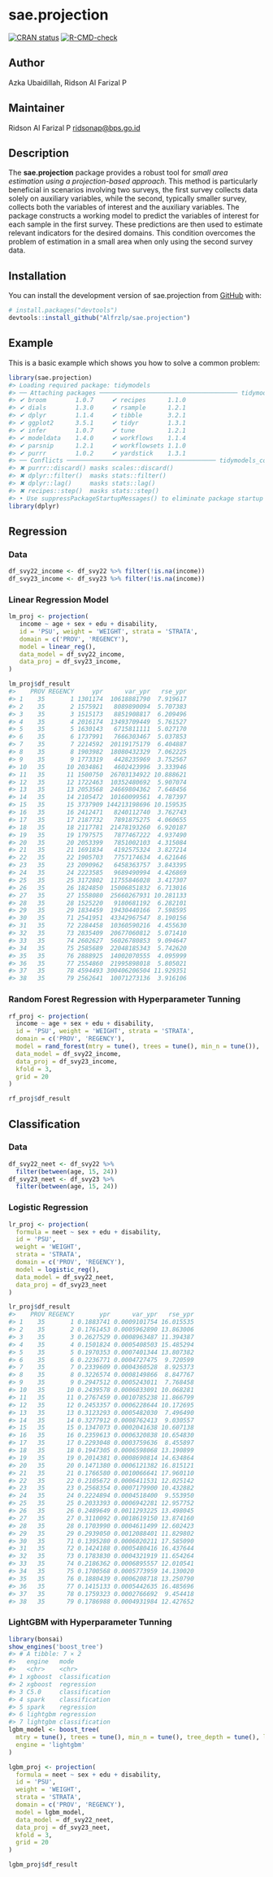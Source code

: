 
# sae.projection

<!-- badges: start -->

[![CRAN
status](https://www.r-pkg.org/badges/version/sae.projection)](https://CRAN.R-project.org/package=sae.projection)
[![R-CMD-check](https://github.com/Alfrzlp/sae.projection/actions/workflows/R-CMD-check.yaml/badge.svg)](https://github.com/Alfrzlp/sae.projection/actions/workflows/R-CMD-check.yaml)

<!-- badges: end -->

## Author

Azka Ubaidillah, Ridson Al Farizal P

## Maintainer

Ridson Al Farizal P <ridsonap@bps.go.id>

## Description

The **sae.projection** package provides a robust tool for *small area
estimation using a projection-based approach*. This method is
particularly beneficial in scenarios involving two surveys, the first
survey collects data solely on auxiliary variables, while the second,
typically smaller survey, collects both the variables of interest and
the auxiliary variables. The package constructs a working model to
predict the variables of interest for each sample in the first survey.
These predictions are then used to estimate relevant indicators for the
desired domains. This condition overcomes the problem of estimation in a
small area when only using the second survey data.

## Installation

You can install the development version of sae.projection from
[GitHub](https://github.com/) with:

``` r
# install.packages("devtools")
devtools::install_github("Alfrzlp/sae.projection")
```

## Example

This is a basic example which shows you how to solve a common problem:

``` r
library(sae.projection)
#> Loading required package: tidymodels
#> ── Attaching packages ────────────────────────────────────── tidymodels 1.2.0 ──
#> ✔ broom        1.0.7     ✔ recipes      1.1.0
#> ✔ dials        1.3.0     ✔ rsample      1.2.1
#> ✔ dplyr        1.1.4     ✔ tibble       3.2.1
#> ✔ ggplot2      3.5.1     ✔ tidyr        1.3.1
#> ✔ infer        1.0.7     ✔ tune         1.2.1
#> ✔ modeldata    1.4.0     ✔ workflows    1.1.4
#> ✔ parsnip      1.2.1     ✔ workflowsets 1.1.0
#> ✔ purrr        1.0.2     ✔ yardstick    1.3.1
#> ── Conflicts ───────────────────────────────────────── tidymodels_conflicts() ──
#> ✖ purrr::discard() masks scales::discard()
#> ✖ dplyr::filter()  masks stats::filter()
#> ✖ dplyr::lag()     masks stats::lag()
#> ✖ recipes::step()  masks stats::step()
#> • Use suppressPackageStartupMessages() to eliminate package startup messages
library(dplyr)
```

## Regression

### Data

``` r
df_svy22_income <- df_svy22 %>% filter(!is.na(income))
df_svy23_income <- df_svy23 %>% filter(!is.na(income))
```

### Linear Regression Model

``` r
lm_proj <- projection(
   income ~ age + sex + edu + disability,
   id = 'PSU', weight = 'WEIGHT', strata = 'STRATA',
   domain = c('PROV', 'REGENCY'),
   model = linear_reg(),
   data_model = df_svy22_income,
   data_proj = df_svy23_income,
)

lm_proj$df_result
#>    PROV REGENCY     ypr      var_ypr   rse_ypr
#> 1    35       1 1301174  10618881790  7.919617
#> 2    35       2 1575921   8089890094  5.707383
#> 3    35       3 1515173   8851908817  6.209496
#> 4    35       4 2016174  13493709449  5.761527
#> 5    35       5 1630143   6715811111  5.027170
#> 6    35       6 1737991   7666303467  5.037853
#> 7    35       7 2214592  20119175179  6.404887
#> 8    35       8 1903982  18080432329  7.062225
#> 9    35       9 1773319   4428235969  3.752567
#> 10   35      10 2034861   4602423996  3.333946
#> 11   35      11 1500750  26703134922 10.888621
#> 12   35      12 1722463  10352480692  5.907074
#> 13   35      13 2053568  24669804362  7.648456
#> 14   35      14 2105472  10160099561  4.787397
#> 15   35      15 3737909 144213198696 10.159535
#> 16   35      16 2412471   8240112740  3.762743
#> 17   35      17 2187732   7891875275  4.060655
#> 18   35      18 2117781  21478193260  6.920187
#> 19   35      19 1797575   7877467222  4.937490
#> 20   35      20 2053399   7851002103  4.315084
#> 21   35      21 1691834   4192575324  3.827214
#> 22   35      22 1905703   7757174634  4.621646
#> 23   35      23 2090962   6458363757  3.843395
#> 24   35      24 2223585   9689490994  4.426869
#> 25   35      25 3172802  11755846028  3.417307
#> 26   35      26 1824850  15006851832  6.713016
#> 27   35      27 1558080  25660267931 10.281133
#> 28   35      28 1525220   9180681192  6.282101
#> 29   35      29 1834459  19430440166  7.598595
#> 30   35      71 2541951  43342967547  8.190156
#> 31   35      72 2284458  10360590216  4.455630
#> 32   35      73 2835409  20677060812  5.071410
#> 33   35      74 2602627  56026780853  9.094647
#> 34   35      75 2585689  22048185343  5.742620
#> 35   35      76 2888925  14002070555  4.095999
#> 36   35      77 2554860  21995898018  5.805021
#> 37   35      78 4594493 300406206504 11.929351
#> 38   35      79 2562641  10071273136  3.916106
```

### Random Forest Regression with Hyperparameter Tunning

``` r
rf_proj <- projection(
  income ~ age + sex + edu + disability,
  id = 'PSU', weight = 'WEIGHT', strata = 'STRATA',
  domain = c('PROV', 'REGENCY'),
  model = rand_forest(mtry = tune(), trees = tune(), min_n = tune()),
  data_model = df_svy22_income,
  data_proj = df_svy23_income,
  kfold = 3,
  grid = 20
)

rf_proj$df_result
```

## Classification

### Data

``` r
df_svy22_neet <- df_svy22 %>% 
  filter(between(age, 15, 24))
df_svy23_neet <- df_svy23 %>% 
  filter(between(age, 15, 24))
```

### Logistic Regression

``` r
lr_proj <- projection(
  formula = neet ~ sex + edu + disability,
  id = 'PSU',
  weight = 'WEIGHT',
  strata = 'STRATA',
  domain = c('PROV', 'REGENCY'),
  model = logistic_reg(),
  data_model = df_svy22_neet,
  data_proj = df_svy23_neet
)

lr_proj$df_result
#>    PROV REGENCY       ypr      var_ypr   rse_ypr
#> 1    35       1 0.1883741 0.0009101754 16.015535
#> 2    35       2 0.1761453 0.0005962890 13.863006
#> 3    35       3 0.2627529 0.0008963487 11.394387
#> 4    35       4 0.1501824 0.0005408503 15.485294
#> 5    35       5 0.1970353 0.0007401344 13.807382
#> 6    35       6 0.2236771 0.0004727475  9.720599
#> 7    35       7 0.2339609 0.0004360528  8.925373
#> 8    35       8 0.3226574 0.0008149866  8.847767
#> 9    35       9 0.2947512 0.0005243011  7.768458
#> 10   35      10 0.2439578 0.0006033091 10.068281
#> 11   35      11 0.2767459 0.0010785238 11.866799
#> 12   35      12 0.2453357 0.0006228644 10.172695
#> 13   35      13 0.3123293 0.0005482030  7.496490
#> 14   35      14 0.3277912 0.0008762413  9.030557
#> 15   35      15 0.1347073 0.0002041638 10.607138
#> 16   35      16 0.2359613 0.0006320838 10.654830
#> 17   35      17 0.2293048 0.0003759636  8.455897
#> 18   35      18 0.1947305 0.0006598068 13.190899
#> 19   35      19 0.2014381 0.0008690814 14.634864
#> 20   35      20 0.1471380 0.0006121382 16.815121
#> 21   35      21 0.1766580 0.0010066641 17.960110
#> 22   35      22 0.2105672 0.0006411531 12.025142
#> 23   35      23 0.2568354 0.0007179900 10.432882
#> 24   35      24 0.2224894 0.0004518400  9.553950
#> 25   35      25 0.2033393 0.0006942281 12.957752
#> 26   35      26 0.2489649 0.0011293225 13.498045
#> 27   35      27 0.3110092 0.0018619150 13.874160
#> 28   35      28 0.1703990 0.0004611499 12.602423
#> 29   35      29 0.2939050 0.0012088401 11.829802
#> 30   35      71 0.1395280 0.0006020211 17.585090
#> 31   35      72 0.1424188 0.0005480416 16.437644
#> 32   35      73 0.1783830 0.0004321919 11.654264
#> 33   35      74 0.2186362 0.0006895557 12.010541
#> 34   35      75 0.1700568 0.0005773959 14.130020
#> 35   35      76 0.1880439 0.0006208718 13.250790
#> 36   35      77 0.1415133 0.0005442635 16.485696
#> 37   35      78 0.1759323 0.0002766692  9.454418
#> 38   35      79 0.1786988 0.0004931984 12.427652
```

### LightGBM with Hyperparameter Tunning

``` r
library(bonsai)
show_engines('boost_tree')
#> # A tibble: 7 × 2
#>   engine   mode          
#>   <chr>    <chr>         
#> 1 xgboost  classification
#> 2 xgboost  regression    
#> 3 C5.0     classification
#> 4 spark    classification
#> 5 spark    regression    
#> 6 lightgbm regression    
#> 7 lightgbm classification
lgbm_model <- boost_tree(
  mtry = tune(), trees = tune(), min_n = tune(), tree_depth = tune(), learn_rate = tune(),
  engine = 'lightgbm'
)
```

``` r
lgbm_proj <- projection(
  formula = neet ~ sex + edu + disability,
  id = 'PSU',
  weight = 'WEIGHT',
  strata = 'STRATA',
  domain = c('PROV', 'REGENCY'),
  model = lgbm_model,
  data_model = df_svy22_neet,
  data_proj = df_svy23_neet,
  kfold = 3, 
  grid = 20
)

lgbm_proj$df_result
```
